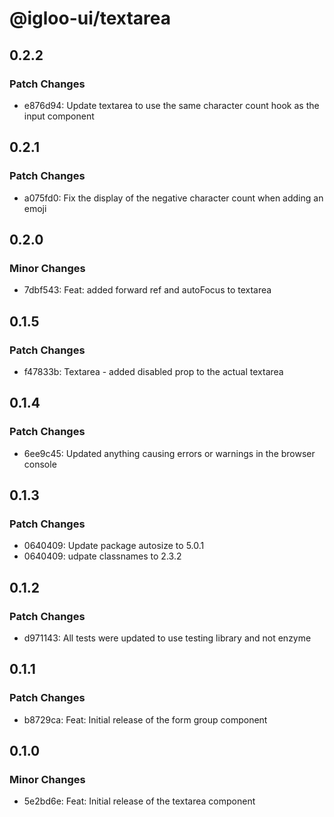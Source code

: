 # @igloo-ui/textarea

## 0.2.2

### Patch Changes

- e876d94: Update textarea to use the same character count hook as the input component

## 0.2.1

### Patch Changes

- a075fd0: Fix the display of the negative character count when adding an emoji

## 0.2.0

### Minor Changes

- 7dbf543: Feat: added forward ref and autoFocus to textarea

## 0.1.5

### Patch Changes

- f47833b: Textarea - added disabled prop to the actual textarea

## 0.1.4

### Patch Changes

- 6ee9c45: Updated anything causing errors or warnings in the browser console

## 0.1.3

### Patch Changes

- 0640409: Update package autosize to 5.0.1
- 0640409: udpate classnames to 2.3.2

## 0.1.2

### Patch Changes

- d971143: All tests were updated to use testing library and not enzyme

## 0.1.1

### Patch Changes

- b8729ca: Feat: Initial release of the form group component

## 0.1.0

### Minor Changes

- 5e2bd6e: Feat: Initial release of the textarea component
